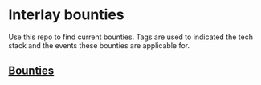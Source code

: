 # Interlay bounties

Use this repo to find current bounties. Tags are used to indicated the tech stack and the events these bounties are applicable for.

## [Bounties](https://github.com/interlay/bounties/issues)
